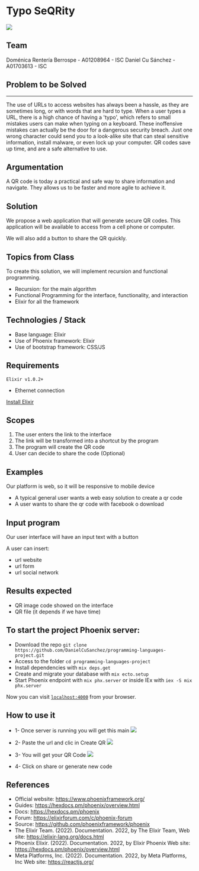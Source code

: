 

Typo SeQRity
===

![](https://i.imgur.com/gGB7kPF.png)


## Team

Doménica Rentería Berrospe - A01208964  - ISC
Daniel Cu Sánchez - A01703613 - ISC


## Problem to be Solved
------------------------

The use of URLs to access websites has always been a hassle, as they are sometimes long, or with words that are hard to type. When a user types a URL, there is a high chance of having a 'typo', which refers to small mistakes users can make when typing on a keyboard. These inoffensive mistakes can actually be the door for a dangerous security breach. Just one wrong character could send you to a look-alike site that can steal sensitive information, install malware, or even lock up your computer. QR codes save up time, and are a safe alternative to use.


## Argumentation

A QR code is today a practical and safe way to share information and navigate. They allows us to be faster and more agile to achieve it.

## Solution

We propose a web application that will generate secure QR codes. This application will be available to access from a cell phone or computer.

We will also add a button to share the QR quickly.

## Topics from Class

To create this solution, we will implement recursion and functional programming.
- Recursion: for the main algorithm
- Functional Programming for the interface, functionality, and interaction
- Elixir for all the framework

## Technologies / Stack

- Base language: Elixir
- Use of Phoenix framework: Elixir
- Use of bootstrap framework: CSS/JS

## Requirements

```Elixir v1.0.2+```

- Ethernet connection

[Install Elixir](http://elixir-lang.org/install.html)

## Scopes

1) The user enters the link to the interface
2) The link will be transformed into a shortcut by the program
3) The program will create the QR code
4) User can decide to share the code (Optional)

## Examples

Our platform is web, so it will be responsive to mobile device

- A typical general user wants a web easy solution to create a qr code
- A user wants to share the qr code with facebook o download

## Input program

Our user interface will have an input text with a button

A user can insert:

- url website
- url form
- url social network

## Results expected

- QR image code showed on the interface
- QR file (it depends if we have time)


## To start the project Phoenix server:
  * Download the repo ```git clone https://github.com/DanielCuSanchez/programming-languages-project.git```
  * Access to the folder ```cd programming-languages-project```
  * Install dependencies with `mix deps.get`
  * Create and migrate your database with `mix ecto.setup`
  * Start Phoenix endpoint with `mix phx.server` or inside IEx with `iex -S mix phx.server`

Now you can visit [`localhost:4000`](http://localhost:4000) from your browser.

## How to use it

  * 1- Once server is running you will get this main
    ![](https://i.imgur.com/NrklDOD.png)

  * 2- Paste the url and clic in Create QR
    ![](https://i.imgur.com/TCWRKtw.png)

  * 3- You will get your QR Code
    ![](https://i.imgur.com/ufVbqaY.png)

  * 4- Click on share or generate new code


## References

  * Official website: https://www.phoenixframework.org/
  * Guides: https://hexdocs.pm/phoenix/overview.html
  * Docs: https://hexdocs.pm/phoenix
  * Forum: https://elixirforum.com/c/phoenix-forum
  * Source: https://github.com/phoenixframework/phoenix
  * The Elixir Team. (2022). Documentation. 2022, by The Elixir Team, Web site: https://elixir-lang.org/docs.html
  * Phoenix Elixir. (2022). Documentation. 2022, by Elixir Phoenix Web site: https://hexdocs.pm/phoenix/overview.html
  * Meta Platforms, Inc. (2022). Documentation. 2022, by Meta Platforms, Inc Web site: https://reactjs.org/

